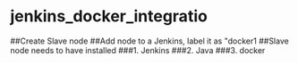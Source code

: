 # jenkins_docker_integratio

##Create Slave node
##Add node to a Jenkins, label it as "docker1
##Slave node needs to have installed
###1. Jenkins
###2. Java
###3. docker
